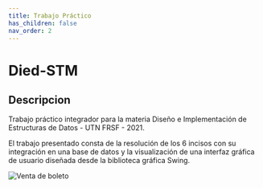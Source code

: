 ```yaml
---
title: Trabajo Práctico
has_children: false
nav_order: 2
---
```


# Died-STM

## Descripcion

Trabajo práctico integrador para la materia Diseño e Implementación de Estructuras de Datos - UTN FRSF - 2021.

El trabajo presentado consta de la resolución de los 6 incisos con su integración en una base de datos y la visualización de una interfaz gráfica de usuario diseñada desde la biblioteca gráfica Swing.

![Venta de boleto](https://i.ibb.co/2qBhVb9/venderboleto.png)
